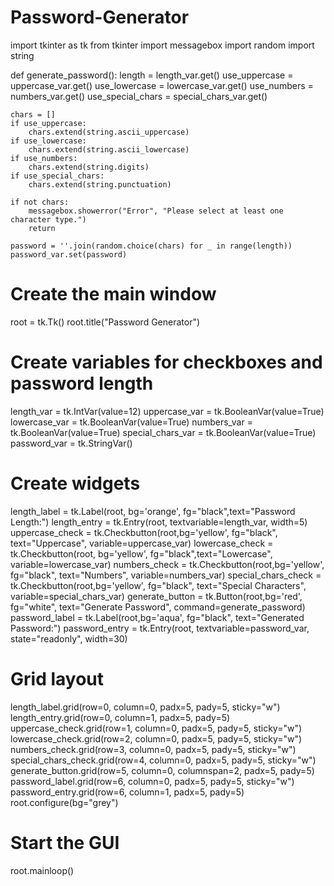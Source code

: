# Password-Generator
import tkinter as tk
from tkinter import messagebox
import random
import string

def generate_password():
    length = length_var.get()
    use_uppercase = uppercase_var.get()
    use_lowercase = lowercase_var.get()
    use_numbers = numbers_var.get()
    use_special_chars = special_chars_var.get()

    chars = []
    if use_uppercase:
        chars.extend(string.ascii_uppercase)
    if use_lowercase:
        chars.extend(string.ascii_lowercase)
    if use_numbers:
        chars.extend(string.digits)
    if use_special_chars:
        chars.extend(string.punctuation)

    if not chars:
        messagebox.showerror("Error", "Please select at least one character type.")
        return

    password = ''.join(random.choice(chars) for _ in range(length))
    password_var.set(password)

# Create the main window
root = tk.Tk()
root.title("Password Generator")

# Create variables for checkboxes and password length
length_var = tk.IntVar(value=12)
uppercase_var = tk.BooleanVar(value=True)
lowercase_var = tk.BooleanVar(value=True)
numbers_var = tk.BooleanVar(value=True)
special_chars_var = tk.BooleanVar(value=True)
password_var = tk.StringVar()

# Create widgets
length_label = tk.Label(root, bg='orange', fg="black",text="Password Length:")
length_entry = tk.Entry(root, textvariable=length_var, width=5)
uppercase_check = tk.Checkbutton(root,bg='yellow', fg="black", text="Uppercase", variable=uppercase_var)
lowercase_check = tk.Checkbutton(root, bg='yellow', fg="black",text="Lowercase", variable=lowercase_var)
numbers_check = tk.Checkbutton(root,bg='yellow', fg="black", text="Numbers", variable=numbers_var)
special_chars_check = tk.Checkbutton(root,bg='yellow', fg="black", text="Special Characters", variable=special_chars_var)
generate_button = tk.Button(root,bg='red', fg="white", text="Generate Password", command=generate_password)
password_label = tk.Label(root,bg='aqua', fg="black", text="Generated Password:")
password_entry = tk.Entry(root, textvariable=password_var, state="readonly", width=30)

# Grid layout
length_label.grid(row=0, column=0, padx=5, pady=5, sticky="w")
length_entry.grid(row=0, column=1, padx=5, pady=5)
uppercase_check.grid(row=1, column=0, padx=5, pady=5, sticky="w")
lowercase_check.grid(row=2, column=0, padx=5, pady=5, sticky="w")
numbers_check.grid(row=3, column=0, padx=5, pady=5, sticky="w")
special_chars_check.grid(row=4, column=0, padx=5, pady=5, sticky="w")
generate_button.grid(row=5, column=0, columnspan=2, padx=5, pady=5)
password_label.grid(row=6, column=0, padx=5, pady=5, sticky="w")
password_entry.grid(row=6, column=1, padx=5, pady=5)
root.configure(bg="grey")

# Start the GUI
root.mainloop()
